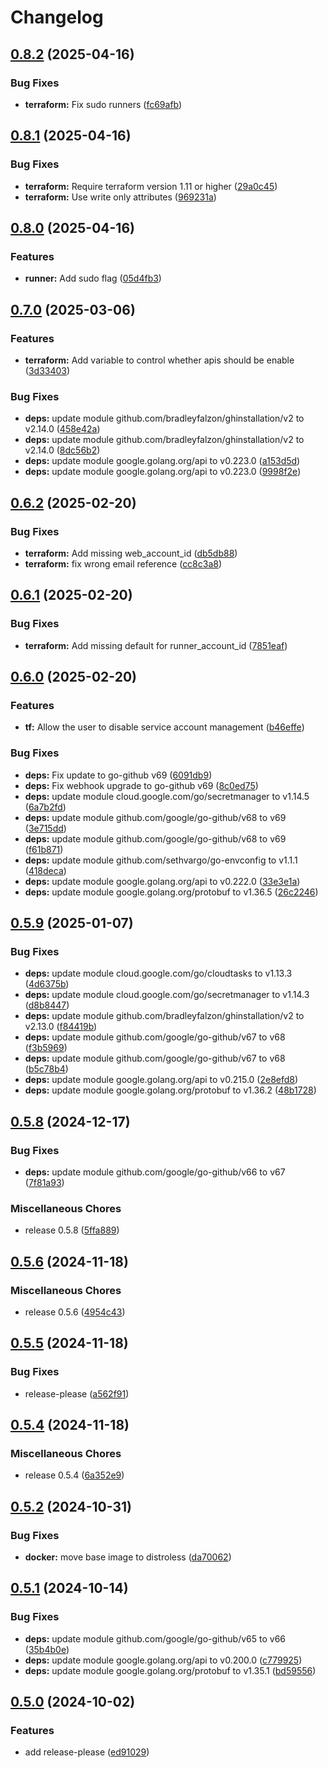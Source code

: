 # Changelog

## [0.8.2](https://github.com/pcg-gcp/terraform-gcp-github-runner/compare/v0.8.1...v0.8.2) (2025-04-16)


### Bug Fixes

* **terraform:** Fix sudo runners ([fc69afb](https://github.com/pcg-gcp/terraform-gcp-github-runner/commit/fc69afbc23ac6a8fd4ded13ca37cf48677afa2a6))

## [0.8.1](https://github.com/pcg-gcp/terraform-gcp-github-runner/compare/v0.8.0...v0.8.1) (2025-04-16)


### Bug Fixes

* **terraform:** Require terraform version 1.11 or higher ([29a0c45](https://github.com/pcg-gcp/terraform-gcp-github-runner/commit/29a0c45e17c60e0656a2ec020a3d2ea7948ad7c3))
* **terraform:** Use write only attributes ([969231a](https://github.com/pcg-gcp/terraform-gcp-github-runner/commit/969231aaec4c89db9ac099877bda65c50dc848b9))

## [0.8.0](https://github.com/pcg-gcp/terraform-gcp-github-runner/compare/v0.7.0...v0.8.0) (2025-04-16)


### Features

* **runner:** Add sudo flag ([05d4fb3](https://github.com/pcg-gcp/terraform-gcp-github-runner/commit/05d4fb3ffaaac5034231bf8bf388bad56964d115))

## [0.7.0](https://github.com/pcg-gcp/terraform-gcp-github-runner/compare/v0.6.2...v0.7.0) (2025-03-06)


### Features

* **terraform:** Add variable to control whether apis should be enable ([3d33403](https://github.com/pcg-gcp/terraform-gcp-github-runner/commit/3d3340305384c70a9de76ef2fd3238daf60e6e52))


### Bug Fixes

* **deps:** update module github.com/bradleyfalzon/ghinstallation/v2 to v2.14.0 ([458e42a](https://github.com/pcg-gcp/terraform-gcp-github-runner/commit/458e42a36f8bb00dd797ee0c6052318a69075a5e))
* **deps:** update module github.com/bradleyfalzon/ghinstallation/v2 to v2.14.0 ([8dc56b2](https://github.com/pcg-gcp/terraform-gcp-github-runner/commit/8dc56b29c568216d125c0b3581eeae1fcb2e08b8))
* **deps:** update module google.golang.org/api to v0.223.0 ([a153d5d](https://github.com/pcg-gcp/terraform-gcp-github-runner/commit/a153d5ddfd98f83aa231d646994a8096936dacd5))
* **deps:** update module google.golang.org/api to v0.223.0 ([9998f2e](https://github.com/pcg-gcp/terraform-gcp-github-runner/commit/9998f2e99678f2ffc3db44012018489d85de7ce5))

## [0.6.2](https://github.com/pcg-gcp/terraform-gcp-github-runner/compare/v0.6.1...v0.6.2) (2025-02-20)


### Bug Fixes

* **terraform:** Add missing web_account_id ([db5db88](https://github.com/pcg-gcp/terraform-gcp-github-runner/commit/db5db88514edcb4ba904d85a9b811d9070c03462))
* **terraform:** fix wrong email reference ([cc8c3a8](https://github.com/pcg-gcp/terraform-gcp-github-runner/commit/cc8c3a89cc80c7ee2bbf315b397ae336c3071876))

## [0.6.1](https://github.com/pcg-gcp/terraform-gcp-github-runner/compare/v0.6.0...v0.6.1) (2025-02-20)


### Bug Fixes

* **terraform:** Add missing default for runner_account_id ([7851eaf](https://github.com/pcg-gcp/terraform-gcp-github-runner/commit/7851eaf15d2a6935867639fa2adaaa6041dd4b96))

## [0.6.0](https://github.com/pcg-gcp/terraform-gcp-github-runner/compare/v0.5.9...v0.6.0) (2025-02-20)


### Features

* **tf:** Allow the user to disable service account management ([b46effe](https://github.com/pcg-gcp/terraform-gcp-github-runner/commit/b46effeb6348d5d5d6c3bf096d6d41b9b3378174))


### Bug Fixes

* **deps:** Fix update to go-github v69 ([6091db9](https://github.com/pcg-gcp/terraform-gcp-github-runner/commit/6091db9173e798bb1faefe1dc44af69c8abcb86c))
* **deps:** Fix webhook upgrade to go-github v69 ([8c0ed75](https://github.com/pcg-gcp/terraform-gcp-github-runner/commit/8c0ed754946bdfcfb8ecf734bdb8f7ca0e2fba93))
* **deps:** update module cloud.google.com/go/secretmanager to v1.14.5 ([6a7b2fd](https://github.com/pcg-gcp/terraform-gcp-github-runner/commit/6a7b2fd37d6bf1c6ea1e0ce926adac953047adf9))
* **deps:** update module github.com/google/go-github/v68 to v69 ([3e715dd](https://github.com/pcg-gcp/terraform-gcp-github-runner/commit/3e715dd847018a55fdee24c66007cea02b5ea7df))
* **deps:** update module github.com/google/go-github/v68 to v69 ([f61b871](https://github.com/pcg-gcp/terraform-gcp-github-runner/commit/f61b8713748af00b529b2060e9e53d967f7a420c))
* **deps:** update module github.com/sethvargo/go-envconfig to v1.1.1 ([418deca](https://github.com/pcg-gcp/terraform-gcp-github-runner/commit/418decaa8e058f3a1f80224908eac77fa01f97a3))
* **deps:** update module google.golang.org/api to v0.222.0 ([33e3e1a](https://github.com/pcg-gcp/terraform-gcp-github-runner/commit/33e3e1adb4fef610cf3b0daf29f003ea3bbbc739))
* **deps:** update module google.golang.org/protobuf to v1.36.5 ([26c2246](https://github.com/pcg-gcp/terraform-gcp-github-runner/commit/26c2246838de61b024738cd30e829183d762c775))

## [0.5.9](https://github.com/pcg-gcp/terraform-gcp-github-runner/compare/v0.5.8...v0.5.9) (2025-01-07)


### Bug Fixes

* **deps:** update module cloud.google.com/go/cloudtasks to v1.13.3 ([4d6375b](https://github.com/pcg-gcp/terraform-gcp-github-runner/commit/4d6375b05fde46124ce13c93e3e184ae3e9f7230))
* **deps:** update module cloud.google.com/go/secretmanager to v1.14.3 ([d8b8447](https://github.com/pcg-gcp/terraform-gcp-github-runner/commit/d8b8447712cbb386da06d876d6b056fc9560f967))
* **deps:** update module github.com/bradleyfalzon/ghinstallation/v2 to v2.13.0 ([f84419b](https://github.com/pcg-gcp/terraform-gcp-github-runner/commit/f84419bc351c17b1e02df36ec290019d2dadac66))
* **deps:** update module github.com/google/go-github/v67 to v68 ([f3b5969](https://github.com/pcg-gcp/terraform-gcp-github-runner/commit/f3b59699927124d85184fa1f25bc6e2f7235757d))
* **deps:** update module github.com/google/go-github/v67 to v68 ([b5c78b4](https://github.com/pcg-gcp/terraform-gcp-github-runner/commit/b5c78b4bc0abaf7d80de07c5e23cfbfa0597f161))
* **deps:** update module google.golang.org/api to v0.215.0 ([2e8efd8](https://github.com/pcg-gcp/terraform-gcp-github-runner/commit/2e8efd8c1411c0668799f39aef629a73920bc3ee))
* **deps:** update module google.golang.org/protobuf to v1.36.2 ([48b1728](https://github.com/pcg-gcp/terraform-gcp-github-runner/commit/48b172853dcc4b5e6163d440bc0896b840f19b79))

## [0.5.8](https://github.com/pcg-gcp/terraform-gcp-github-runner/compare/v0.5.6...v0.5.8) (2024-12-17)


### Bug Fixes

* **deps:** update module github.com/google/go-github/v66 to v67 ([7f81a93](https://github.com/pcg-gcp/terraform-gcp-github-runner/commit/7f81a93a30cda64d17bac08ece580a316cf135bc))


### Miscellaneous Chores

* release 0.5.8 ([5ffa889](https://github.com/pcg-gcp/terraform-gcp-github-runner/commit/5ffa889a7b1f687b24fabf23b026de2abbb1baa6))

## [0.5.6](https://github.com/pcg-gcp/terraform-gcp-github-runner/compare/v0.5.5...v0.5.6) (2024-11-18)


### Miscellaneous Chores

* release 0.5.6 ([4954c43](https://github.com/pcg-gcp/terraform-gcp-github-runner/commit/4954c43b67230f1edbe1aec0e386bebb2da70587))

## [0.5.5](https://github.com/pcg-gcp/terraform-gcp-github-runner/compare/v0.5.4...v0.5.5) (2024-11-18)


### Bug Fixes

* release-please ([a562f91](https://github.com/pcg-gcp/terraform-gcp-github-runner/commit/a562f91b616b3fa4f9e24732f03d885c3cdcec55))

## [0.5.4](https://github.com/pcg-gcp/terraform-gcp-github-runner/compare/v0.5.2...v0.5.4) (2024-11-18)


### Miscellaneous Chores

* release 0.5.4 ([6a352e9](https://github.com/pcg-gcp/terraform-gcp-github-runner/commit/6a352e9e1b150a7e8334cbc8e79156f254107362))

## [0.5.2](https://github.com/pcg-gcp/terraform-gcp-github-runner/compare/v0.5.1...v0.5.2) (2024-10-31)


### Bug Fixes

* **docker:** move base image to distroless ([da70062](https://github.com/pcg-gcp/terraform-gcp-github-runner/commit/da70062f93b44eb0739c57295d39b88acfc43734))

## [0.5.1](https://github.com/pcg-gcp/terraform-gcp-github-runner/compare/v0.5.0...v0.5.1) (2024-10-14)


### Bug Fixes

* **deps:** update module github.com/google/go-github/v65 to v66 ([35b4b0e](https://github.com/pcg-gcp/terraform-gcp-github-runner/commit/35b4b0e9a7f959a153fa4e2c69da30586380809f))
* **deps:** update module google.golang.org/api to v0.200.0 ([c779925](https://github.com/pcg-gcp/terraform-gcp-github-runner/commit/c77992559f9c981ead65931c32b8b38029962524))
* **deps:** update module google.golang.org/protobuf to v1.35.1 ([bd59556](https://github.com/pcg-gcp/terraform-gcp-github-runner/commit/bd5955607dcfce65df8a8ddeef7703e95dd55f99))

## [0.5.0](https://github.com/pcg-gcp/terraform-gcp-github-runner/compare/v0.4.4...v0.5.0) (2024-10-02)


### Features

* add release-please ([ed91029](https://github.com/pcg-gcp/terraform-gcp-github-runner/commit/ed910293356c747f9d23625b5e7ac1eea5224dd1))
